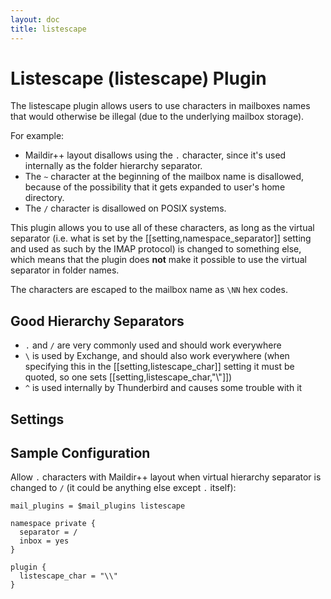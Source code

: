 ```yaml
---
layout: doc
title: listescape
---
```


# Listescape (listescape) Plugin

The listescape plugin allows users to use characters in mailboxes names that
would otherwise be illegal (due to the underlying mailbox storage).

For example:

* Maildir++ layout disallows using the `.` character, since it's used
  internally as the folder hierarchy separator.
* The `~` character at the beginning of the mailbox name is disallowed,
  because of the possibility that it gets expanded to user's home directory.
* The `/` character is disallowed on POSIX systems.

This plugin allows you to use all of these characters, as long as the virtual
separator (i.e. what is set by the [[setting,namespace_separator]] setting
and used as such by the IMAP protocol) is changed to something else, which
means that the plugin does **not** make it possible to use the virtual
separator in folder names.

The characters are escaped to the mailbox name as `\NN` hex codes.

## Good Hierarchy Separators

* `.` and `/` are very commonly used and should work everywhere
* `\` is used by Exchange, and should also work everywhere (when specifying
  this in the [[setting,listescape_char]] setting it must be quoted, so one
  sets [[setting,listescape_char,"\\"]])
* `^` is used internally by Thunderbird and causes some trouble with it

## Settings

<SettingsComponent plugin="listescape" />

## Sample Configuration

Allow `.` characters with Maildir++ layout when virtual hierarchy separator
is changed to `/` (it could be anything else except `.` itself):

```[dovecot.conf]
mail_plugins = $mail_plugins listescape

namespace private {
  separator = /
  inbox = yes
}

plugin {
  listescape_char = "\\"
}
```
